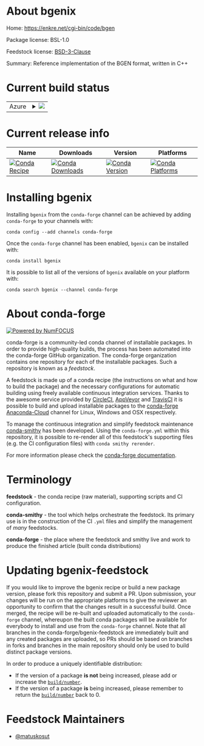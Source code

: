 About bgenix
============

Home: https://enkre.net/cgi-bin/code/bgen

Package license: BSL-1.0

Feedstock license: [BSD-3-Clause](https://github.com/conda-forge/bgenix-feedstock/blob/master/LICENSE.txt)

Summary: Reference implementation of the BGEN format, written in C++

Current build status
====================


<table>
    
  <tr>
    <td>Azure</td>
    <td>
      <details>
        <summary>
          <a href="https://dev.azure.com/conda-forge/feedstock-builds/_build/latest?definitionId=10993&branchName=master">
            <img src="https://dev.azure.com/conda-forge/feedstock-builds/_apis/build/status/bgenix-feedstock?branchName=master">
          </a>
        </summary>
        <table>
          <thead><tr><th>Variant</th><th>Status</th></tr></thead>
          <tbody><tr>
              <td>linux_64_boost1.72.0c_compiler_version7cxx_compiler_version7fortran_compiler_version7</td>
              <td>
                <a href="https://dev.azure.com/conda-forge/feedstock-builds/_build/latest?definitionId=10993&branchName=master">
                  <img src="https://dev.azure.com/conda-forge/feedstock-builds/_apis/build/status/bgenix-feedstock?branchName=master&jobName=linux&configuration=linux_64_boost1.72.0c_compiler_version7cxx_compiler_version7fortran_compiler_version7" alt="variant">
                </a>
              </td>
            </tr><tr>
              <td>linux_64_boost1.72.0c_compiler_version9cxx_compiler_version9fortran_compiler_version9</td>
              <td>
                <a href="https://dev.azure.com/conda-forge/feedstock-builds/_build/latest?definitionId=10993&branchName=master">
                  <img src="https://dev.azure.com/conda-forge/feedstock-builds/_apis/build/status/bgenix-feedstock?branchName=master&jobName=linux&configuration=linux_64_boost1.72.0c_compiler_version9cxx_compiler_version9fortran_compiler_version9" alt="variant">
                </a>
              </td>
            </tr><tr>
              <td>linux_64_boost1.74.0c_compiler_version7cxx_compiler_version7fortran_compiler_version7</td>
              <td>
                <a href="https://dev.azure.com/conda-forge/feedstock-builds/_build/latest?definitionId=10993&branchName=master">
                  <img src="https://dev.azure.com/conda-forge/feedstock-builds/_apis/build/status/bgenix-feedstock?branchName=master&jobName=linux&configuration=linux_64_boost1.74.0c_compiler_version7cxx_compiler_version7fortran_compiler_version7" alt="variant">
                </a>
              </td>
            </tr><tr>
              <td>linux_64_boost1.74.0c_compiler_version9cxx_compiler_version9fortran_compiler_version9</td>
              <td>
                <a href="https://dev.azure.com/conda-forge/feedstock-builds/_build/latest?definitionId=10993&branchName=master">
                  <img src="https://dev.azure.com/conda-forge/feedstock-builds/_apis/build/status/bgenix-feedstock?branchName=master&jobName=linux&configuration=linux_64_boost1.74.0c_compiler_version9cxx_compiler_version9fortran_compiler_version9" alt="variant">
                </a>
              </td>
            </tr><tr>
              <td>osx_64_boost1.72.0fortran_compiler_version7</td>
              <td>
                <a href="https://dev.azure.com/conda-forge/feedstock-builds/_build/latest?definitionId=10993&branchName=master">
                  <img src="https://dev.azure.com/conda-forge/feedstock-builds/_apis/build/status/bgenix-feedstock?branchName=master&jobName=osx&configuration=osx_64_boost1.72.0fortran_compiler_version7" alt="variant">
                </a>
              </td>
            </tr><tr>
              <td>osx_64_boost1.72.0fortran_compiler_version9</td>
              <td>
                <a href="https://dev.azure.com/conda-forge/feedstock-builds/_build/latest?definitionId=10993&branchName=master">
                  <img src="https://dev.azure.com/conda-forge/feedstock-builds/_apis/build/status/bgenix-feedstock?branchName=master&jobName=osx&configuration=osx_64_boost1.72.0fortran_compiler_version9" alt="variant">
                </a>
              </td>
            </tr><tr>
              <td>osx_64_boost1.74.0fortran_compiler_version7</td>
              <td>
                <a href="https://dev.azure.com/conda-forge/feedstock-builds/_build/latest?definitionId=10993&branchName=master">
                  <img src="https://dev.azure.com/conda-forge/feedstock-builds/_apis/build/status/bgenix-feedstock?branchName=master&jobName=osx&configuration=osx_64_boost1.74.0fortran_compiler_version7" alt="variant">
                </a>
              </td>
            </tr><tr>
              <td>osx_64_boost1.74.0fortran_compiler_version9</td>
              <td>
                <a href="https://dev.azure.com/conda-forge/feedstock-builds/_build/latest?definitionId=10993&branchName=master">
                  <img src="https://dev.azure.com/conda-forge/feedstock-builds/_apis/build/status/bgenix-feedstock?branchName=master&jobName=osx&configuration=osx_64_boost1.74.0fortran_compiler_version9" alt="variant">
                </a>
              </td>
            </tr>
          </tbody>
        </table>
      </details>
    </td>
  </tr>
</table>

Current release info
====================

| Name | Downloads | Version | Platforms |
| --- | --- | --- | --- |
| [![Conda Recipe](https://img.shields.io/badge/recipe-bgenix-green.svg)](https://anaconda.org/conda-forge/bgenix) | [![Conda Downloads](https://img.shields.io/conda/dn/conda-forge/bgenix.svg)](https://anaconda.org/conda-forge/bgenix) | [![Conda Version](https://img.shields.io/conda/vn/conda-forge/bgenix.svg)](https://anaconda.org/conda-forge/bgenix) | [![Conda Platforms](https://img.shields.io/conda/pn/conda-forge/bgenix.svg)](https://anaconda.org/conda-forge/bgenix) |

Installing bgenix
=================

Installing `bgenix` from the `conda-forge` channel can be achieved by adding `conda-forge` to your channels with:

```
conda config --add channels conda-forge
```

Once the `conda-forge` channel has been enabled, `bgenix` can be installed with:

```
conda install bgenix
```

It is possible to list all of the versions of `bgenix` available on your platform with:

```
conda search bgenix --channel conda-forge
```


About conda-forge
=================

[![Powered by NumFOCUS](https://img.shields.io/badge/powered%20by-NumFOCUS-orange.svg?style=flat&colorA=E1523D&colorB=007D8A)](http://numfocus.org)

conda-forge is a community-led conda channel of installable packages.
In order to provide high-quality builds, the process has been automated into the
conda-forge GitHub organization. The conda-forge organization contains one repository
for each of the installable packages. Such a repository is known as a *feedstock*.

A feedstock is made up of a conda recipe (the instructions on what and how to build
the package) and the necessary configurations for automatic building using freely
available continuous integration services. Thanks to the awesome service provided by
[CircleCI](https://circleci.com/), [AppVeyor](https://www.appveyor.com/)
and [TravisCI](https://travis-ci.com/) it is possible to build and upload installable
packages to the [conda-forge](https://anaconda.org/conda-forge)
[Anaconda-Cloud](https://anaconda.org/) channel for Linux, Windows and OSX respectively.

To manage the continuous integration and simplify feedstock maintenance
[conda-smithy](https://github.com/conda-forge/conda-smithy) has been developed.
Using the ``conda-forge.yml`` within this repository, it is possible to re-render all of
this feedstock's supporting files (e.g. the CI configuration files) with ``conda smithy rerender``.

For more information please check the [conda-forge documentation](https://conda-forge.org/docs/).

Terminology
===========

**feedstock** - the conda recipe (raw material), supporting scripts and CI configuration.

**conda-smithy** - the tool which helps orchestrate the feedstock.
                   Its primary use is in the construction of the CI ``.yml`` files
                   and simplify the management of *many* feedstocks.

**conda-forge** - the place where the feedstock and smithy live and work to
                  produce the finished article (built conda distributions)


Updating bgenix-feedstock
=========================

If you would like to improve the bgenix recipe or build a new
package version, please fork this repository and submit a PR. Upon submission,
your changes will be run on the appropriate platforms to give the reviewer an
opportunity to confirm that the changes result in a successful build. Once
merged, the recipe will be re-built and uploaded automatically to the
`conda-forge` channel, whereupon the built conda packages will be available for
everybody to install and use from the `conda-forge` channel.
Note that all branches in the conda-forge/bgenix-feedstock are
immediately built and any created packages are uploaded, so PRs should be based
on branches in forks and branches in the main repository should only be used to
build distinct package versions.

In order to produce a uniquely identifiable distribution:
 * If the version of a package **is not** being increased, please add or increase
   the [``build/number``](https://conda.io/docs/user-guide/tasks/build-packages/define-metadata.html#build-number-and-string).
 * If the version of a package **is** being increased, please remember to return
   the [``build/number``](https://conda.io/docs/user-guide/tasks/build-packages/define-metadata.html#build-number-and-string)
   back to 0.

Feedstock Maintainers
=====================

* [@matuskosut](https://github.com/matuskosut/)

